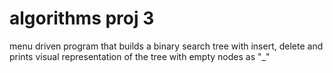 # algorithms proj 3


menu driven program that builds a binary search tree with insert, delete and prints 
visual representation of the tree with empty nodes as "_"
